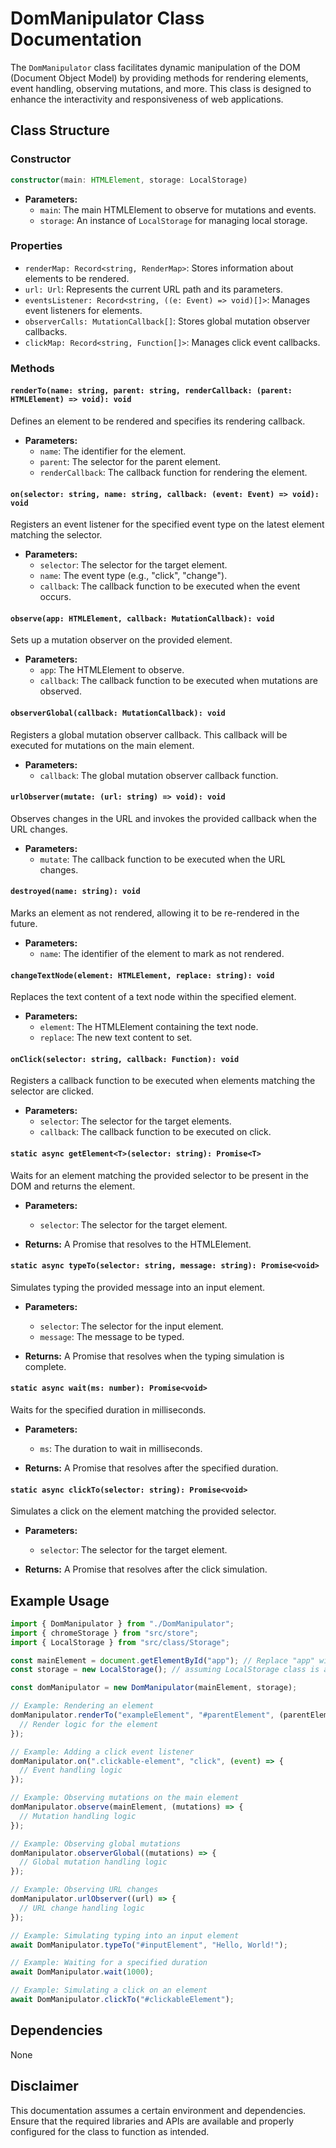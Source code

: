 # DomManipulator Class Documentation

The `DomManipulator` class facilitates dynamic manipulation of the DOM (Document Object Model) by providing methods for rendering elements, event handling, observing mutations, and more. This class is designed to enhance the interactivity and responsiveness of web applications.

## Class Structure

### Constructor

```typescript
constructor(main: HTMLElement, storage: LocalStorage)
```

- **Parameters:**
  - `main`: The main HTMLElement to observe for mutations and events.
  - `storage`: An instance of `LocalStorage` for managing local storage.

### Properties

- `renderMap: Record<string, RenderMap>`: Stores information about elements to be rendered.
- `url: Url`: Represents the current URL path and its parameters.
- `eventsListener: Record<string, ((e: Event) => void)[]>`: Manages event listeners for elements.
- `observerCalls: MutationCallback[]`: Stores global mutation observer callbacks.
- `clickMap: Record<string, Function[]>`: Manages click event callbacks.

### Methods

#### `renderTo(name: string, parent: string, renderCallback: (parent: HTMLElement) => void): void`

Defines an element to be rendered and specifies its rendering callback.

- **Parameters:**
  - `name`: The identifier for the element.
  - `parent`: The selector for the parent element.
  - `renderCallback`: The callback function for rendering the element.

#### `on(selector: string, name: string, callback: (event: Event) => void): void`

Registers an event listener for the specified event type on the latest element matching the selector.

- **Parameters:**
  - `selector`: The selector for the target element.
  - `name`: The event type (e.g., "click", "change").
  - `callback`: The callback function to be executed when the event occurs.

#### `observe(app: HTMLElement, callback: MutationCallback): void`

Sets up a mutation observer on the provided element.

- **Parameters:**
  - `app`: The HTMLElement to observe.
  - `callback`: The callback function to be executed when mutations are observed.

#### `observerGlobal(callback: MutationCallback): void`

Registers a global mutation observer callback. This callback will be executed for mutations on the main element.

- **Parameters:**
  - `callback`: The global mutation observer callback function.

#### `urlObserver(mutate: (url: string) => void): void`

Observes changes in the URL and invokes the provided callback when the URL changes.

- **Parameters:**
  - `mutate`: The callback function to be executed when the URL changes.

#### `destroyed(name: string): void`

Marks an element as not rendered, allowing it to be re-rendered in the future.

- **Parameters:**
  - `name`: The identifier of the element to mark as not rendered.

#### `changeTextNode(element: HTMLElement, replace: string): void`

Replaces the text content of a text node within the specified element.

- **Parameters:**
  - `element`: The HTMLElement containing the text node.
  - `replace`: The new text content to set.

#### `onClick(selector: string, callback: Function): void`

Registers a callback function to be executed when elements matching the selector are clicked.

- **Parameters:**
  - `selector`: The selector for the target elements.
  - `callback`: The callback function to be executed on click.

#### `static async getElement<T>(selector: string): Promise<T>`

Waits for an element matching the provided selector to be present in the DOM and returns the element.

- **Parameters:**

  - `selector`: The selector for the target element.

- **Returns:** A Promise that resolves to the HTMLElement.

#### `static async typeTo(selector: string, message: string): Promise<void>`

Simulates typing the provided message into an input element.

- **Parameters:**

  - `selector`: The selector for the input element.
  - `message`: The message to be typed.

- **Returns:** A Promise that resolves when the typing simulation is complete.

#### `static async wait(ms: number): Promise<void>`

Waits for the specified duration in milliseconds.

- **Parameters:**

  - `ms`: The duration to wait in milliseconds.

- **Returns:** A Promise that resolves after the specified duration.

#### `static async clickTo(selector: string): Promise<void>`

Simulates a click on the element matching the provided selector.

- **Parameters:**

  - `selector`: The selector for the target element.

- **Returns:** A Promise that resolves after the click simulation.

## Example Usage

```typescript
import { DomManipulator } from "./DomManipulator";
import { chromeStorage } from "src/store";
import { LocalStorage } from "src/class/Storage";

const mainElement = document.getElementById("app"); // Replace "app" with the actual ID
const storage = new LocalStorage(); // assuming LocalStorage class is available

const domManipulator = new DomManipulator(mainElement, storage);

// Example: Rendering an element
domManipulator.renderTo("exampleElement", "#parentElement", (parentElement) => {
  // Render logic for the element
});

// Example: Adding a click event listener
domManipulator.on(".clickable-element", "click", (event) => {
  // Event handling logic
});

// Example: Observing mutations on the main element
domManipulator.observe(mainElement, (mutations) => {
  // Mutation handling logic
});

// Example: Observing global mutations
domManipulator.observerGlobal((mutations) => {
  // Global mutation handling logic
});

// Example: Observing URL changes
domManipulator.urlObserver((url) => {
  // URL change handling logic
});

// Example: Simulating typing into an input element
await DomManipulator.typeTo("#inputElement", "Hello, World!");

// Example: Waiting for a specified duration
await DomManipulator.wait(1000);

// Example: Simulating a click on an element
await DomManipulator.clickTo("#clickableElement");
```

## Dependencies

None

## Disclaimer

This documentation assumes a certain environment and dependencies. Ensure that the required libraries and APIs are available and properly configured for the class to function as intended.
